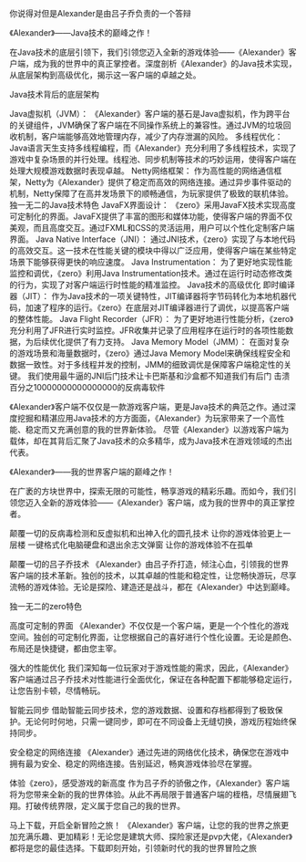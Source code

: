 你说得对但是Alexander是由吕子乔负责的一个答辩

《Alexander》——Java技术的巅峰之作！

在Java技术的底层引领下，我们引领您迈入全新的游戏体验——《Alexander》客户端，成为我的世界中的真正掌控者。深度剖析《Alexander》的Java技术实现，从底层架构到高级优化，揭示这一客户端的卓越之处。

Java技术背后的底层架构

Java虚拟机（JVM）： 《Alexander》客户端的基石是Java虚拟机，作为跨平台的关键组件，JVM确保了客户端在不同操作系统上的兼容性。通过JVM的垃圾回收机制，客户端能够高效地管理内存，减少了内存泄漏的风险。 多线程优化： Java语言天生支持多线程编程，而《Alexander》充分利用了多线程技术，实现了游戏中复杂场景的并行处理。线程池、同步机制等技术的巧妙运用，使得客户端在处理大规模游戏数据时表现卓越。 Netty网络框架： 作为高性能的网络通信框架，Netty为《Alexander》提供了稳定而高效的网络连接。通过异步事件驱动的机制，Netty保障了在高并发场景下的顺畅通信，为玩家提供了极致的联机体验。 独一无二的Java技术特色 JavaFX界面设计： 《zero》采用JavaFX技术实现高度可定制化的界面。JavaFX提供了丰富的图形和媒体功能，使得客户端的界面不仅美观，而且高度交互。通过FXML和CSS的灵活运用，用户可以个性化定制客户端界面。 Java Native Interface（JNI）： 通过JNI技术，《zero》实现了与本地代码的高效交互。这一技术在性能关键的模块中得以广泛应用，使得客户端在某些特定场景下能够获得更快的响应速度。 Java Instrumentation： 为了更好地实现性能监控和调优，《zero》利用Java Instrumentation技术。通过在运行时动态修改类的行为，实现了对客户端运行时性能的精准监控。 Java技术的高级优化 即时编译器（JIT）： 作为Java技术的一项关键特性，JIT编译器将字节码转化为本地机器代码，加速了程序的运行。《zero》在底层对JIT编译器进行了调优，以提高客户端的整体性能。 Java Flight Recorder（JFR）： 为了更好地进行性能分析，《zero》充分利用了JFR进行实时监控。JFR收集并记录了应用程序在运行时的各项性能数据，为后续优化提供了有力支持。 Java Memory Model（JMM）： 在面对复杂的游戏场景和海量数据时，《zero》通过Java Memory Model来确保线程安全和数据一致性。对于多线程并发的控制，JMM的细致调优是保障客户端稳定性的关键。 我们使用最牛逼的JNI后门技术让卡巴斯基和沙盒都不知道我们有后门 击溃百分之10000000000000000的反病毒软件

《Alexander》客户端不仅仅是一款游戏客户端，更是Java技术的典范之作。通过深度挖掘和精湛应用Java技术的方方面面，《Alexander》为玩家带来了一个高性能、稳定而又充满创意的我的世界新体验。 尽管《Alexander》以游戏客户端为载体，却在其背后汇聚了Java技术的众多精华，成为Java技术在游戏领域的杰出代表。

《Alexander》——我的世界客户端的巅峰之作！

在广袤的方块世界中，探索无限的可能性，畅享游戏的精彩乐趣。而如今，我们引领您迈入全新的游戏体验——《Alexander》客户端，成为我的世界中的真正掌控者。

颠覆一切的反病毒检测和反虚拟机和出神入化的圆孔技术 让你的游戏体验更上一层楼 一键格式化电脑硬盘和退出余志文弹窗 让你的游戏体验不在孤单

颠覆一切的吕子乔技术 《Alexander》由吕子乔打造，倾注心血，引领我的世界客户端的技术革新。独创的技术，以其卓越的性能和稳定性，让您畅快游玩，尽享流畅的游戏体验。无论是探险、建造还是战斗，都在《Alexander》中达到巅峰。

独一无二的zero特色

高度可定制的界面 《Alexander》不仅仅是一个客户端，更是一个个性化的游戏空间。独创的可定制化界面，让您根据自己的喜好进行个性化设置。无论是颜色、布局还是快捷键，都由您主宰。

强大的性能优化 我们深知每一位玩家对于游戏性能的需求，因此，《Alexander》客户端通过吕子乔技术对性能进行全面优化，保证在各种配置下都能够稳定运行，让您告别卡顿，尽情畅玩。

智能云同步 借助智能云同步技术，您的游戏数据、设置和存档都得到了极致保护。无论何时何地，只需一键同步，即可在不同设备上无缝切换，游戏历程始终保持同步。

安全稳定的网络连接 《Alexander》通过先进的网络优化技术，确保您在游戏中拥有最为安全、稳定的网络连接。告别延迟，畅爽游戏体验尽在掌握。

体验《zero》，感受游戏的新高度 作为吕子乔的骄傲之作，《Alexander》客户端将为您带来全新的我的世界体验。从此不再局限于普通客户端的桎梏，尽情展翅飞翔。打破传统界限，定义属于您自己的我的世界。

马上下载，开启全新冒险之旅！ 《Alexander》客户端，让您的我的世界之旅更加充满乐趣、更加精彩！无论您是建筑大师、探险家还是pvp大佬，《Alexander》都将是您的最佳选择。下载即刻开始，引领新时代的我的世界冒险之旅
